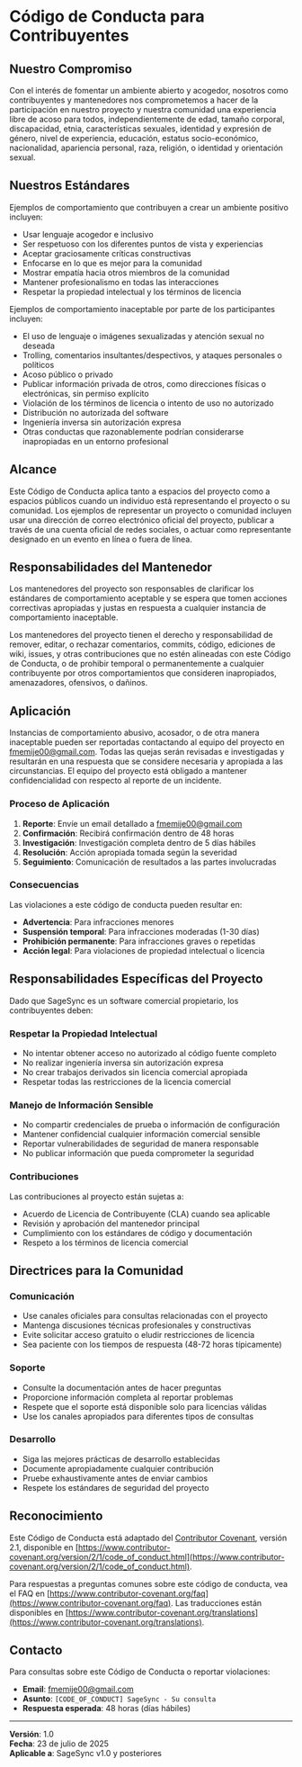 # Código de Conducta para Contribuyentes

## Nuestro Compromiso

Con el interés de fomentar un ambiente abierto y acogedor, nosotros como contribuyentes y mantenedores nos comprometemos a hacer de la participación en nuestro proyecto y nuestra comunidad una experiencia libre de acoso para todos, independientemente de edad, tamaño corporal, discapacidad, etnia, características sexuales, identidad y expresión de género, nivel de experiencia, educación, estatus socio-económico, nacionalidad, apariencia personal, raza, religión, o identidad y orientación sexual.

## Nuestros Estándares

Ejemplos de comportamiento que contribuyen a crear un ambiente positivo incluyen:

- Usar lenguaje acogedor e inclusivo
- Ser respetuoso con los diferentes puntos de vista y experiencias
- Aceptar graciosamente críticas constructivas
- Enfocarse en lo que es mejor para la comunidad
- Mostrar empatía hacia otros miembros de la comunidad
- Mantener profesionalismo en todas las interacciones
- Respetar la propiedad intelectual y los términos de licencia

Ejemplos de comportamiento inaceptable por parte de los participantes incluyen:

- El uso de lenguaje o imágenes sexualizadas y atención sexual no deseada
- Trolling, comentarios insultantes/despectivos, y ataques personales o políticos
- Acoso público o privado
- Publicar información privada de otros, como direcciones físicas o electrónicas, sin permiso explícito
- Violación de los términos de licencia o intento de uso no autorizado
- Distribución no autorizada del software
- Ingeniería inversa sin autorización expresa
- Otras conductas que razonablemente podrían considerarse inapropiadas en un entorno profesional

## Alcance

Este Código de Conducta aplica tanto a espacios del proyecto como a espacios públicos cuando un individuo está representando el proyecto o su comunidad. Los ejemplos de representar un proyecto o comunidad incluyen usar una dirección de correo electrónico oficial del proyecto, publicar a través de una cuenta oficial de redes sociales, o actuar como representante designado en un evento en línea o fuera de línea.

## Responsabilidades del Mantenedor

Los mantenedores del proyecto son responsables de clarificar los estándares de comportamiento aceptable y se espera que tomen acciones correctivas apropiadas y justas en respuesta a cualquier instancia de comportamiento inaceptable.

Los mantenedores del proyecto tienen el derecho y responsabilidad de remover, editar, o rechazar comentarios, commits, código, ediciones de wiki, issues, y otras contribuciones que no estén alineadas con este Código de Conducta, o de prohibir temporal o permanentemente a cualquier contribuyente por otros comportamientos que consideren inapropiados, amenazadores, ofensivos, o dañinos.

## Aplicación

Instancias de comportamiento abusivo, acosador, o de otra manera inaceptable pueden ser reportadas contactando al equipo del proyecto en [fmemije00@gmail.com](mailto:fmemije00@gmail.com). Todas las quejas serán revisadas e investigadas y resultarán en una respuesta que se considere necesaria y apropiada a las circunstancias. El equipo del proyecto está obligado a mantener confidencialidad con respecto al reporte de un incidente.

### Proceso de Aplicación

1. **Reporte**: Envíe un email detallado a [fmemije00@gmail.com](mailto:fmemije00@gmail.com)
2. **Confirmación**: Recibirá confirmación dentro de 48 horas
3. **Investigación**: Investigación completa dentro de 5 días hábiles
4. **Resolución**: Acción apropiada tomada según la severidad
5. **Seguimiento**: Comunicación de resultados a las partes involucradas

### Consecuencias

Las violaciones a este código de conducta pueden resultar en:

- **Advertencia**: Para infracciones menores
- **Suspensión temporal**: Para infracciones moderadas (1-30 días)
- **Prohibición permanente**: Para infracciones graves o repetidas
- **Acción legal**: Para violaciones de propiedad intelectual o licencia

## Responsabilidades Específicas del Proyecto

Dado que SageSync es un software comercial propietario, los contribuyentes deben:

### Respetar la Propiedad Intelectual

- No intentar obtener acceso no autorizado al código fuente completo
- No realizar ingeniería inversa sin autorización expresa
- No crear trabajos derivados sin licencia comercial apropiada
- Respetar todas las restricciones de la licencia comercial

### Manejo de Información Sensible

- No compartir credenciales de prueba o información de configuración
- Mantener confidencial cualquier información comercial sensible
- Reportar vulnerabilidades de seguridad de manera responsable
- No publicar información que pueda comprometer la seguridad

### Contribuciones

Las contribuciones al proyecto están sujetas a:

- Acuerdo de Licencia de Contribuyente (CLA) cuando sea aplicable
- Revisión y aprobación del mantenedor principal
- Cumplimiento con los estándares de código y documentación
- Respeto a los términos de licencia comercial

## Directrices para la Comunidad

### Comunicación

- Use canales oficiales para consultas relacionadas con el proyecto
- Mantenga discusiones técnicas profesionales y constructivas
- Evite solicitar acceso gratuito o eludir restricciones de licencia
- Sea paciente con los tiempos de respuesta (48-72 horas típicamente)

### Soporte

- Consulte la documentación antes de hacer preguntas
- Proporcione información completa al reportar problemas
- Respete que el soporte está disponible solo para licencias válidas
- Use los canales apropiados para diferentes tipos de consultas

### Desarrollo

- Siga las mejores prácticas de desarrollo establecidas
- Documente apropiadamente cualquier contribución
- Pruebe exhaustivamente antes de enviar cambios
- Respete los estándares de seguridad del proyecto

## Reconocimiento

Este Código de Conducta está adaptado del [Contributor Covenant][homepage], versión 2.1, disponible en [https://www.contributor-covenant.org/version/2/1/code_of_conduct.html](https://www.contributor-covenant.org/version/2/1/code_of_conduct.html).

Para respuestas a preguntas comunes sobre este código de conducta, vea el FAQ en [https://www.contributor-covenant.org/faq](https://www.contributor-covenant.org/faq). Las traducciones están disponibles en [https://www.contributor-covenant.org/translations](https://www.contributor-covenant.org/translations).

## Contacto

Para consultas sobre este Código de Conducta o reportar violaciones:

- **Email**: [fmemije00@gmail.com](mailto:fmemije00@gmail.com)
- **Asunto**: `[CODE_OF_CONDUCT] SageSync - Su consulta`
- **Respuesta esperada**: 48 horas (días hábiles)

---

**Versión**: 1.0  
**Fecha**: 23 de julio de 2025  
**Aplicable a**: SageSync v1.0 y posteriores

[homepage]: https://www.contributor-covenant.org
